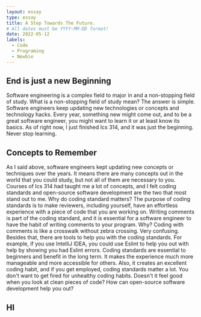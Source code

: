 ```yaml
---
layout: essay
type: essay
title: A Step Towards The Future. 
# All dates must be YYYY-MM-DD format!
date: 2022-05-12
labels:
  - Code
  - Programing
  - Newbie
---
```

## End is just a new Beginning

Software engineering is a complex field to major in and a non-stopping field of study. What is a non-stopping field of study mean? The answer is simple. Software engineers keep updating new technologies or concepts and technology hacks. Every year, something new might come out, and to be a great software engineer, you might want to learn it or at least know its basics. As of right now, I just finished Ics 314, and it was just the beginning. Never stop learning.

## Concepts to Remember
  As I said above, software engineers kept updating new concepts or techniques over the years. It means there are many concepts out in the world that you could study, but not all of them are necessary to you. Courses of Ics 314 had taught me a lot of concepts, and I felt coding standards and open-source software development are the two that most stand out to me. 
  Why do coding standard matters? The purpose of coding standards is to make reviewers, including yourself, have an effortless experience with a piece of code that you are working on. Writing comments is part of the coding standard, and it is essential for a software engineer to have the habit of writing comments to your program. Why? Coding with comments is like a crosswalk without zebra crossing. Very confusing. Besides that, there are tools to help you with the coding standards. For example, if you use IntelliJ IDEA, you could use Eslint to help you out with help by showing you had Eslint errors. Coding standards are essential to beginners and benefit in the long term. It makes the experience much more manageable and more accessible for others. Also, it creates an excellent coding habit, and if you get employed, coding standards matter a lot. You don't want to get fired for unhealthy coding habits. Doesn't it feel good when you look at clean pieces of code? 
  How can open-source software development help you out? 
  
 ## HI

